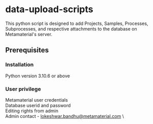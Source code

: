 # data-upload-scripts
This python script is designed to add Projects, Samples, Processes, Subprocesses, and respective attachments to the database on Metamaterial's server.

## Prerequisites
### Installation
Python version 3.10.6 or above
### User privilege
Metamaterial user credentials \
Database userid and password \
Editing rights from admin \
Admin contact - lokeshwar.bandhu@metamaterial.com \
